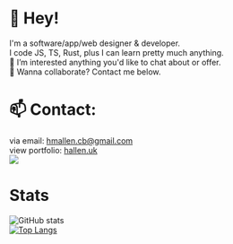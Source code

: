 
# 👋 Hey!
I'm a software/app/web designer & developer.  
I code JS, TS, Rust, plus I can learn pretty much anything.  
👀 I’m interested anything you'd like to chat about or offer.  
💞️ Wanna collaborate? Contact me below.  

# 📫 Contact:
via email: [hmallen.cb@gmail.com](mailto:hmallen.cb@gmail.com)  
view portfolio: [hallen.uk](https://hallen.uk)
<br><img src="https://discord.c99.nl/widget/theme-3/400680342136291329.png">

# Stats
![GitHub stats](https://github-readme-stats.vercel.app/api?username=haroldallen&count_private=true&show_icons=true&theme=light)  
[![Top Langs](https://github-readme-stats.vercel.app/api/top-langs/?username=haroldallen&layout=compact)](https://github.com/anuraghazra/github-readme-stats)

<!---
foxlldev/foxlldev is a ✨ special ✨ repository because its `README.md` (this file) appears on your GitHub profile.
You can click the Preview link to take a look at your changes.
--->
